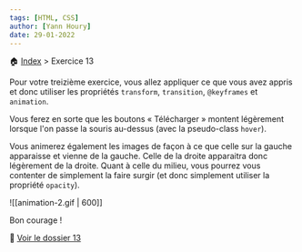 ```yaml
---
tags: [HTML, CSS]
author: [Yann Houry]
date: 29-01-2022
---
```


🏠 [Index](https://github.com/YannHY/html-css-js/blob/main/index.md) > Exercice 13

Pour votre treizième exercice, vous allez appliquer ce que vous avez appris et donc utiliser les propriétés `transform`, `transition`, `@keyframes` et `animation`.

Vous ferez en sorte que les boutons « Télécharger » montent légèrement lorsque l'on passe la souris au-dessus (avec la pseudo-class `hover`). 

Vous animerez également les images de façon à ce que celle sur la gauche apparaisse et vienne de la gauche. Celle de la droite apparaitra donc légèrement de la droite. Quant à celle du milieu, vous pourrez vous contenter de simplement la faire surgir (et donc simplement utiliser la propriété `opacity`). 

![[animation-2.gif | 600]]

Bon courage !

📁 [Voir le dossier 13](https://app.box.com/s/wzc7zdwnhmrypn66z5pct2e7uc57aijk)
